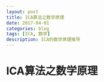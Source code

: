 ```yaml
--- 
layout: post 
title: ICA算法之数学原理
date: 2017-04-01 
categories: blog 
tags: [ICA, 数学] 
description: ICA的数学原理推导
--- 
```


# ICA算法之数学原理
